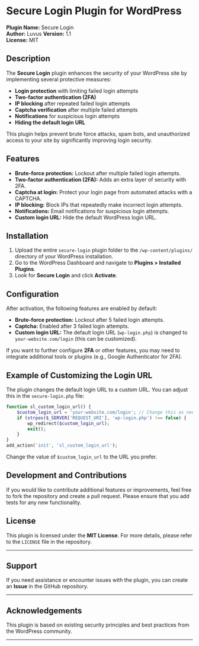 # Secure Login Plugin for WordPress

**Plugin Name:** Secure Login  
**Author:** Luvus 
**Version:** 1.1  
**License:** MIT

## Description

The **Secure Login** plugin enhances the security of your WordPress site by implementing several protective measures:

- **Login protection** with limiting failed login attempts
- **Two-factor authentication (2FA)**
- **IP blocking** after repeated failed login attempts
- **Captcha verification** after multiple failed attempts
- **Notifications** for suspicious login attempts
- **Hiding the default login URL**

This plugin helps prevent brute force attacks, spam bots, and unauthorized access to your site by significantly improving login security.

## Features

- **Brute-force protection:** Lockout after multiple failed login attempts.
- **Two-factor authentication (2FA):** Adds an extra layer of security with 2FA.
- **Captcha at login:** Protect your login page from automated attacks with a CAPTCHA.
- **IP blocking:** Block IPs that repeatedly make incorrect login attempts.
- **Notifications:** Email notifications for suspicious login attempts.
- **Custom login URL:** Hide the default WordPress login URL.

## Installation

1. Upload the entire `secure-login` plugin folder to the `/wp-content/plugins/` directory of your WordPress installation.
2. Go to the WordPress Dashboard and navigate to **Plugins > Installed Plugins**.
3. Look for **Secure Login** and click **Activate**.

## Configuration

After activation, the following features are enabled by default:

- **Brute-force protection:** Lockout after 5 failed login attempts.
- **Captcha:** Enabled after 3 failed login attempts.
- **Custom login URL:** The default login URL (`wp-login.php`) is changed to `your-website.com/login` (this can be customized).

If you want to further configure **2FA** or other features, you may need to integrate additional tools or plugins (e.g., Google Authenticator for 2FA).

## Example of Customizing the Login URL

The plugin changes the default login URL to a custom URL. You can adjust this in the `secure-login.php` file:

```php
function sl_custom_login_url() {
    $custom_login_url = 'your-website.com/login'; // Change this as needed
    if (strpos($_SERVER['REQUEST_URI'], 'wp-login.php') !== false) {
        wp_redirect($custom_login_url);
        exit();
    }
}
add_action('init', 'sl_custom_login_url');
```

Change the value of `$custom_login_url` to the URL you prefer.

## Development and Contributions

If you would like to contribute additional features or improvements, feel free to fork the repository and create a pull request. Please ensure that you add tests for any new functionality.

## License

This plugin is licensed under the **MIT License**. For more details, please refer to the `LICENSE` file in the repository.

---

## Support

If you need assistance or encounter issues with the plugin, you can create an **Issue** in the GitHub repository.

---

## Acknowledgements

This plugin is based on existing security principles and best practices from the WordPress community.

---
